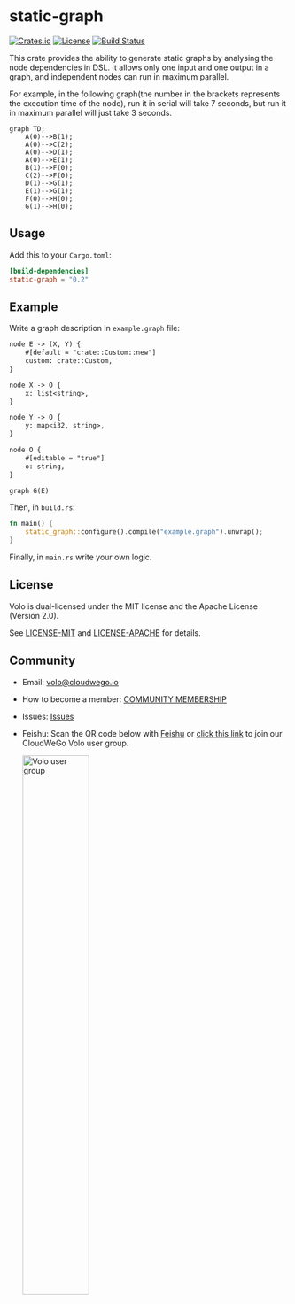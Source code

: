 # static-graph

[![Crates.io][crates-badge]][crates-url]
[![License][license-badge]][license-url]
[![Build Status][actions-badge]][actions-url]

[crates-badge]: https://img.shields.io/crates/v/static-graph.svg
[crates-url]: https://crates.io/crates/static-graph
[license-badge]: https://img.shields.io/crates/l/static-graph.svg
[license-url]: #license
[actions-badge]: https://github.com/volo-rs/static-graph/actions/workflows/ci.yaml/badge.svg
[actions-url]: https://github.com/volo-rs/static-graph/actions

This crate provides the ability to generate static graphs by analysing the node dependencies in DSL. It allows only one input and one output in a graph, and independent nodes can run in maximum parallel.

For example, in the following graph(the number in the brackets represents the execution time of the node), run it in serial will take 7 seconds, but run it in maximum parallel will just take 3 seconds.

```mermaid
graph TD;
    A(0)-->B(1);
    A(0)-->C(2);
    A(0)-->D(1);
    A(0)-->E(1);
    B(1)-->F(0);
    C(2)-->F(0);
    D(1)-->G(1);
    E(1)-->G(1);
    F(0)-->H(0);
    G(1)-->H(0);
```

## Usage

Add this to your `Cargo.toml`:

```toml
[build-dependencies]
static-graph = "0.2"
```

## Example

Write a graph description in `example.graph` file:

```txt
node E -> (X, Y) {
    #[default = "crate::Custom::new"]
    custom: crate::Custom,
}

node X -> O {
    x: list<string>,
}

node Y -> O {
    y: map<i32, string>,
}

node O {
    #[editable = "true"]
    o: string,
}

graph G(E)
```

Then, in `build.rs`:

```rust
fn main() {
    static_graph::configure().compile("example.graph").unwrap();
}
```

Finally, in `main.rs` write your own logic.

## License

Volo is dual-licensed under the MIT license and the Apache License (Version 2.0).

See [LICENSE-MIT](https://github.com/volo-rs/.github/blob/main/LICENSE-MIT) and [LICENSE-APACHE](https://github.com/volo-rs/.github/blob/main/LICENSE-APACHE) for details.

## Community

- Email: [volo@cloudwego.io](mailto:volo@cloudwego.io)
- How to become a member: [COMMUNITY MEMBERSHIP](https://github.com/cloudwego/community/blob/main/COMMUNITY_MEMBERSHIP.md)
- Issues: [Issues](https://github.com/volo-rs/.github/issues)
- Feishu: Scan the QR code below with [Feishu](https://www.feishu.cn/) or [click this link](https://applink.feishu.cn/client/chat/chatter/add_by_link?link_token=7f0oe1a4-930f-41f9-808a-03b89a681020) to join our CloudWeGo Volo user group.

  <img src="https://github.com/cloudwego/volo/raw/main/.github/assets/volo-feishu-user-group.png" alt="Volo user group" width="50%" height="50%" />
